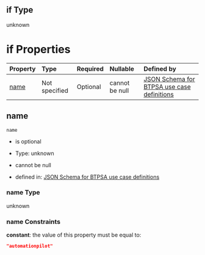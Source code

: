## if Type

unknown

# if Properties

| Property      | Type          | Required | Nullable       | Defined by                                                                                                                                                                                                      |
| :------------ | :------------ | :------- | :------------- | :-------------------------------------------------------------------------------------------------------------------------------------------------------------------------------------------------------------- |
| [name](#name) | Not specified | Optional | cannot be null | [JSON Schema for BTPSA use case definitions](btpsa-usecase-properties-services-items-allof-2-then-allof-7-if-properties-name.md "undefined#/properties/services/items/allOf/2/then/allOf/7/if/properties/name") |

## name



`name`

*   is optional

*   Type: unknown

*   cannot be null

*   defined in: [JSON Schema for BTPSA use case definitions](btpsa-usecase-properties-services-items-allof-2-then-allof-7-if-properties-name.md "undefined#/properties/services/items/allOf/2/then/allOf/7/if/properties/name")

### name Type

unknown

### name Constraints

**constant**: the value of this property must be equal to:

```json
"automationpilot"
```
